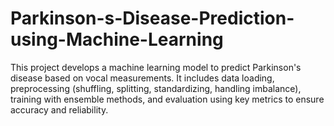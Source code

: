 # Parkinson-s-Disease-Prediction-using-Machine-Learning
This project develops a machine learning model to predict Parkinson's disease based on vocal measurements. It includes data loading, preprocessing (shuffling, splitting, standardizing, handling imbalance), training with ensemble methods, and evaluation using key metrics to ensure accuracy and reliability.

